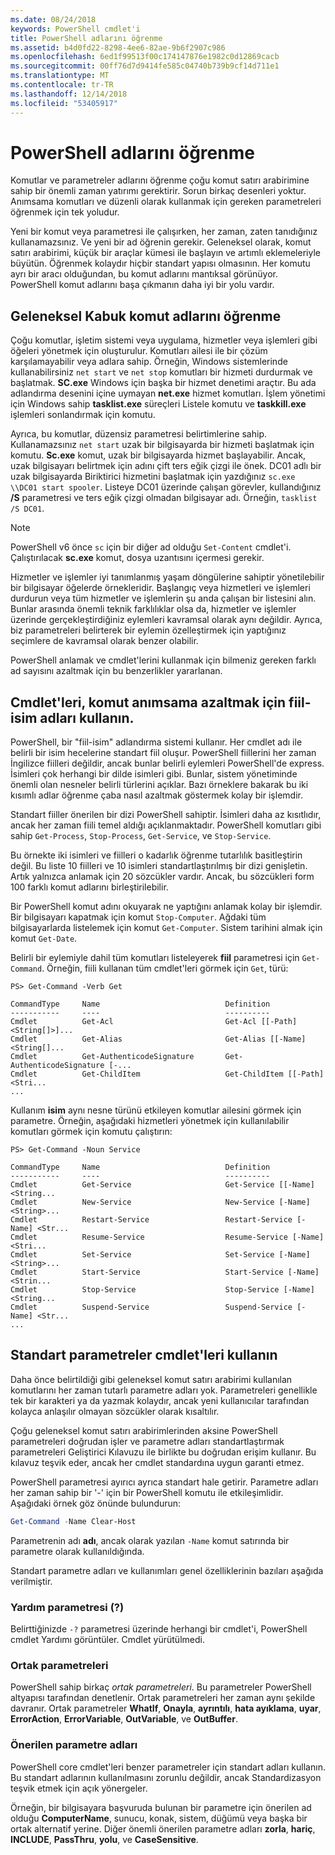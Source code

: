 ```yaml
---
ms.date: 08/24/2018
keywords: PowerShell cmdlet'i
title: PowerShell adlarını öğrenme
ms.assetid: b4d0fd22-8298-4ee6-82ae-9b6f2907c986
ms.openlocfilehash: 6ed1f99513f00c174147876e1982c0d12869cacb
ms.sourcegitcommit: 00ff76d7d9414fe585c04740b739b9cf14d711e1
ms.translationtype: MT
ms.contentlocale: tr-TR
ms.lasthandoff: 12/14/2018
ms.locfileid: "53405917"
---
```

# <a name="learning-powershell-names"></a>PowerShell adlarını öğrenme

Komutlar ve parametreler adlarını öğrenme çoğu komut satırı arabirimine sahip bir önemli zaman yatırımı gerektirir. Sorun birkaç desenleri yoktur. Anımsama komutları ve düzenli olarak kullanmak için gereken parametreleri öğrenmek için tek yoludur.

Yeni bir komut veya parametresi ile çalışırken, her zaman, zaten tanıdığınız kullanamazsınız. Ve yeni bir ad öğrenin gerekir. Geleneksel olarak, komut satırı arabirimi, küçük bir araçlar kümesi ile başlayın ve artımlı eklemeleriyle büyütün. Öğrenmek kolaydır hiçbir standart yapısı olmasının.
Her komutu ayrı bir aracı olduğundan, bu komut adlarını mantıksal görünüyor. PowerShell komut adlarını başa çıkmanın daha iyi bir yolu vardır.

## <a name="learning-command-names-in-traditional-shells"></a>Geleneksel Kabuk komut adlarını öğrenme

Çoğu komutlar, işletim sistemi veya uygulama, hizmetler veya işlemleri gibi öğeleri yönetmek için oluşturulur. Komutları ailesi ile bir çözüm karşılamayabilir veya adlara sahip. Örneğin, Windows sistemlerinde kullanabilirsiniz `net start` ve `net stop` komutları bir hizmeti durdurmak ve başlatmak. **SC.exe** Windows için başka bir hizmet denetimi araçtır. Bu ada adlandırma desenini içine uymayan **net.exe** hizmet komutları. İşlem yönetimi için Windows sahip **tasklist.exe** süreçleri Listele komutu ve **taskkill.exe** işlemleri sonlandırmak için komutu.

Ayrıca, bu komutlar, düzensiz parametresi belirtimlerine sahip. Kullanamazsınız `net start` uzak bir bilgisayarda bir hizmeti başlatmak için komutu. **Sc.exe** komut, uzak bir bilgisayarda hizmet başlayabilir. Ancak, uzak bilgisayarı belirtmek için adını çift ters eğik çizgi ile önek. DC01 adlı bir uzak bilgisayarda Biriktirici hizmetini başlatmak için yazdığınız `sc.exe \\DC01 start spooler`.
Listeye DC01 üzerinde çalışan görevler, kullandığınız **/S** parametresi ve ters eğik çizgi olmadan bilgisayar adı. Örneğin, `tasklist /S DC01`.

> [!NOTE]
> PowerShell v6 önce `sc` için bir diğer ad olduğu `Set-Content` cmdlet'i. Çalıştırılacak **sc.exe** komut, dosya uzantısını içermesi gerekir.

Hizmetler ve işlemler iyi tanımlanmış yaşam döngülerine sahiptir yönetilebilir bir bilgisayar öğelerde örnekleridir. Başlangıç veya hizmetleri ve işlemleri durdurun veya tüm hizmetler ve işlemlerin şu anda çalışan bir listesini alın. Bunlar arasında önemli teknik farklılıklar olsa da, hizmetler ve işlemler üzerinde gerçekleştirdiğiniz eylemleri kavramsal olarak aynı değildir. Ayrıca, biz parametreleri belirterek bir eylemin özelleştirmek için yaptığınız seçimlere de kavramsal olarak benzer olabilir.

PowerShell anlamak ve cmdlet'lerini kullanmak için bilmeniz gereken farklı ad sayısını azaltmak için bu benzerlikler yararlanan.

## <a name="cmdlets-use-verb-noun-names-to-reduce-command-memorization"></a>Cmdlet'leri, komut anımsama azaltmak için fiil-isim adları kullanın.

PowerShell, bir "fiil-isim" adlandırma sistemi kullanır. Her cmdlet adı ile belirli bir isim hecelerine standart fiil oluşur. PowerShell fiillerini her zaman İngilizce fiilleri değildir, ancak bunlar belirli eylemleri PowerShell'de express. İsimleri çok herhangi bir dilde isimleri gibi. Bunlar, sistem yönetiminde önemli olan nesneler belirli türlerini açıklar. Bazı örneklere bakarak bu iki kısımlı adlar öğrenme çaba nasıl azaltmak göstermek kolay bir işlemdir.

Standart fiiller önerilen bir dizi PowerShell sahiptir. İsimleri daha az kısıtlıdır, ancak her zaman fiili temel aldığı açıklanmaktadır. PowerShell komutları gibi sahip `Get-Process`, `Stop-Process`, `Get-Service`, ve `Stop-Service`.

Bu örnekte iki isimleri ve fiilleri o kadarlık öğrenme tutarlılık basitleştirin değil. Bu liste 10 fiilleri ve 10 isimleri standartlaştırılmış bir dizi genişletin. Artık yalnızca anlamak için 20 sözcükler vardır.
Ancak, bu sözcükleri form 100 farklı komut adlarını birleştirilebilir.

Bir PowerShell komut adını okuyarak ne yaptığını anlamak kolay bir işlemdir. Bir bilgisayarı kapatmak için komut `Stop-Computer`. Ağdaki tüm bilgisayarlarda listelemek için komut `Get-Computer`. Sistem tarihini almak için komut `Get-Date`.

Belirli bir eylemiyle dahil tüm komutları listeleyerek **fiil** parametresi için `Get-Command`. Örneğin, fiili kullanan tüm cmdlet'leri görmek için `Get`, türü:

```
PS> Get-Command -Verb Get

CommandType     Name                            Definition
-----------     ----                            ----------
Cmdlet          Get-Acl                         Get-Acl [[-Path] <String[]>]...
Cmdlet          Get-Alias                       Get-Alias [[-Name] <String[]...
Cmdlet          Get-AuthenticodeSignature       Get-AuthenticodeSignature [-...
Cmdlet          Get-ChildItem                   Get-ChildItem [[-Path] <Stri...
...
```

Kullanım **isim** aynı nesne türünü etkileyen komutlar ailesini görmek için parametre. Örneğin, aşağıdaki hizmetleri yönetmek için kullanılabilir komutları görmek için komutu çalıştırın:

```
PS> Get-Command -Noun Service

CommandType     Name                            Definition
-----------     ----                            ----------
Cmdlet          Get-Service                     Get-Service [[-Name] <String...
Cmdlet          New-Service                     New-Service [-Name] <String>...
Cmdlet          Restart-Service                 Restart-Service [-Name] <Str...
Cmdlet          Resume-Service                  Resume-Service [-Name] <Stri...
Cmdlet          Set-Service                     Set-Service [-Name] <String>...
Cmdlet          Start-Service                   Start-Service [-Name] <Strin...
Cmdlet          Stop-Service                    Stop-Service [-Name] <String...
Cmdlet          Suspend-Service                 Suspend-Service [-Name] <Str...
...
```

## <a name="cmdlets-use-standard-parameters"></a>Standart parametreler cmdlet'leri kullanın

Daha önce belirtildiği gibi geleneksel komut satırı arabirimi kullanılan komutlarını her zaman tutarlı parametre adları yok. Parametreleri genellikle tek bir karakteri ya da yazmak kolaydır, ancak yeni kullanıcılar tarafından kolayca anlaşılır olmayan sözcükler olarak kısaltılır.

Çoğu geleneksel komut satırı arabirimlerinden aksine PowerShell parametreleri doğrudan işler ve parametre adları standartlaştırmak parametreleri Geliştirici Kılavuzu ile birlikte bu doğrudan erişim kullanır. Bu kılavuz teşvik eder, ancak her cmdlet standardına uygun garanti etmez.

PowerShell parametresi ayırıcı ayrıca standart hale getirir. Parametre adları her zaman sahip bir '-' için bir PowerShell komutu ile etkileşimlidir. Aşağıdaki örnek göz önünde bulundurun:

```powershell
Get-Command -Name Clear-Host
```

Parametrenin adı **adı**, ancak olarak yazılan `-Name` komut satırında bir parametre olarak kullanıldığında.

Standart parametre adları ve kullanımları genel özelliklerinin bazıları aşağıda verilmiştir.

### <a name="the-help-parameter-"></a>Yardım parametresi (?)

Belirttiğinizde `-?` parametresi üzerinde herhangi bir cmdlet'i, PowerShell cmdlet Yardımı görüntüler.
Cmdlet yürütülmedi.

### <a name="common-parameters"></a>Ortak parametreleri

PowerShell sahip birkaç *ortak parametreleri*. Bu parametreler PowerShell altyapısı tarafından denetlenir. Ortak parametreleri her zaman aynı şekilde davranır. Ortak parametreler **WhatIf**, **Onayla**, **ayrıntılı**, **hata ayıklama**, **uyar**, **ErrorAction**, **ErrorVariable**, **OutVariable**, ve **OutBuffer**.

### <a name="recommended-parameter-names"></a>Önerilen parametre adları

PowerShell core cmdlet'leri benzer parametreler için standart adları kullanın. Bu standart adlarının kullanılmasını zorunlu değildir, ancak Standardizasyon teşvik etmek için açık yönergeler.

Örneğin, bir bilgisayara başvuruda bulunan bir parametre için önerilen ad olduğu **ComputerName**, sunucu, konak, sistem, düğümü veya başka bir ortak alternatif yerine. Diğer önemli önerilen parametre adları **zorla**, **hariç**, **INCLUDE**, **PassThru**, **yolu**, ve **CaseSensitive**.
